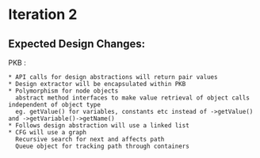 Iteration 2
===========

Expected Design Changes:
------------------------

  PKB :  
  
    * API calls for design abstractions will return pair values  
    * Design extractor will be encapsulated within PKB  
    * Polymorphism for node objects  
      abstract method interfaces to make value retrieval of object calls independent of object type  
      eg. getValue() for variables, constants etc instead of ->getValue() and ->getVariable()->getName()  
    * Follows design abstraction will use a linked list  
    * CFG will use a graph  
      Recursive search for next and affects path  
      Queue object for tracking path through containers  
    
    
